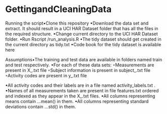 # GettingandCleaningData


Running the script•Clone this repository
•Download the data set and extract. It should result in a  UCI HAR Dataset  folder that has all the files in the required structure.
•Change current directory to the  UCI HAR Dataset  folder.
•Run  Rscript <path to>/run_analysis.R 
•The tidy dataset should get created in the current directory as  tidy.txt 
•Code book for the tidy dataset is available here



Assumptions•The training and test data are available in folders named  train  and  test  respectively.
•For each of these data sets: ◦Measurements are present in  X_<dataset>.txt  file
◦Subject information is present in  subject_<dataset>.txt  file
◦Activity codes are present in  y_<dataset>.txt  file

•All activity codes and their labels are in a file named  activity_labels.txt .
•Names of all measurements taken are present in file  features.txt  ordered and indexed as they appear in the  X_<dataset>.txt  files.
•All columns representing means contain  ...mean()  in them.
•All columns representing standard deviations contain  ...std()  in them.

